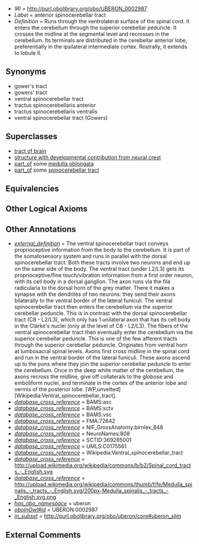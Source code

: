  * *IRI* = http://purl.obolibrary.org/obo/UBERON_0002987
 * *Label* = anterior spinocerebellar tract
 * *Definition* = Runs through the ventrolateral surface of the spinal cord. It enters the cerebellum through the superior cerebellar peduncle. It crosses the midline at the segmental level and recrosses in the cerebellum. Its terminals are distributed in the cerebellar anterior lobe, preferentially in the ipsilateral intermediate cortex. Rostrally, it extends to lobule II.

## Synonyms

 * gower's tract
 * gowers' tract
 * ventral spinocerebellar tract
 * tractus spinocerebellaris anterior
 * tractus spinocerebellaris ventralis
 * ventral spinocerebellar tract (Gowers)

## Superclasses

 * [tract of brain](../../UBERON/02/UBERON_0007702.md)
 * [structure with developmental contribution from neural crest](../../UBERON/14/UBERON_0010314.md)
 * [part_of](../../BFO/50/BFO_0000050.md) some [medulla oblongata](../../UBERON/96/UBERON_0001896.md)
 * [part_of](../../BFO/50/BFO_0000050.md) some [spinocerebellar tract](../../UBERON/13/UBERON_0005413.md)

## Equivalencies


## Other Logical Axioms


## Other Annotations

 * *[external_definition](../../UBPROP/01/UBPROP_0000001.md)* = The ventral spinocerebellar tract conveys proprioceptive information from the body to the cerebellum. It is part of the somatosensory system and runs in parallel with the dorsal spinocerebellar tract. Both these tracts involve two neurons and end up on the same side of the body. The ventral tract (under L2/L3) gets its proprioceptive/fine touch/vibration information from a first order neuron, with its cell body in a dorsal ganglion. The axon runs via the fila radicularia to the dorsal horn of the grey matter. There it makes a synapse with the dendrites of two neurons: they send their axons bilaterally to the ventral border of the lateral funiculi. The ventral spinocerebellar tract then enters the cerebellum via the superior cerebellar peduncle. This is in contrast with the dorsal spinocerebellar tract (C8 - L2/L3), which only has 1 unilateral axon that has its cell body in the Clarke's nuclei (only at the level of C8 - L2/L3). The fibers of the ventral spinocerebellar tract then eventually enter the cerebellum via the superior cerebellar peduncle. This is one of the few afferent tracts through the superior cerebellar peduncle. Originates from ventral horn at lumbosacral spinal levels. Axons first cross midline in the spinal cord and run in the ventral border of the lateral funiculi. These axons ascend up to the pons where they join the superior cerebellar peduncle to enter the cerebellum. Once in the deep white matter of the cerebellum, the axons recross the midline, give off collaterals to the globose and emboliform nuclei, and terminate in the cortex of the anterior lobe and vermis of the posterior lobe. [WP,unvetted][Wikipedia:Ventral_spinocerebellar_tract].
 * *[database_cross_reference](../../ef/oboInOwl#hasDbXref.md)* = BAMS:asc
 * *[database_cross_reference](../../ef/oboInOwl#hasDbXref.md)* = BAMS:sctv
 * *[database_cross_reference](../../ef/oboInOwl#hasDbXref.md)* = BAMS:vsc
 * *[database_cross_reference](../../ef/oboInOwl#hasDbXref.md)* = FMA:72642
 * *[database_cross_reference](../../ef/oboInOwl#hasDbXref.md)* = NIF_GrossAnatomy:birnlex_848
 * *[database_cross_reference](../../ef/oboInOwl#hasDbXref.md)* = NeuroNames:808
 * *[database_cross_reference](../../ef/oboInOwl#hasDbXref.md)* = SCTID:369285001
 * *[database_cross_reference](../../ef/oboInOwl#hasDbXref.md)* = UMLS:C0175561
 * *[database_cross_reference](../../ef/oboInOwl#hasDbXref.md)* = Wikipedia:Ventral_spinocerebellar_tract
 * *[database_cross_reference](../../ef/oboInOwl#hasDbXref.md)* = http://upload.wikimedia.org/wikipedia/commons/b/b2/Spinal_cord_tracts_-_English.svg
 * *[database_cross_reference](../../ef/oboInOwl#hasDbXref.md)* = http://upload.wikimedia.org/wikipedia/commons/thumb/f/fe/Medulla_spinalis_-_tracts_-_English.svg/200px-Medulla_spinalis_-_tracts_-_English.svg.png
 * *[has_obo_namespace](../../ce/oboInOwl#hasOBONamespace.md)* = uberon
 * *[oboInOwl#id](../../id/oboInOwl#id.md)* = UBERON:0002987
 * *[in_subset](../../et/oboInOwl#inSubset.md)* = http://purl.obolibrary.org/obo/uberon/core#uberon_slim

## External Comments

